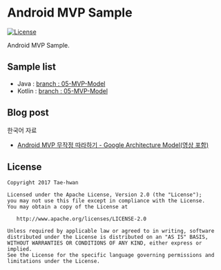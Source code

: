 # Android MVP Sample

[![License](https://img.shields.io/hexpm/l/plug.svg)]()

Android MVP Sample.

## Sample list

- Java : [branch : 05-MVP-Model](https://github.com/taehwandev/AndroidMVPSample/tree/05-MVP-Model/app_java)
- Kotlin : [branch : 05-MVP-Model](https://github.com/taehwandev/AndroidMVPSample/tree/05-MVP-Model/app_kotlin)

## Blog post

한국어 자료
- [Android MVP 무작정 따라하기 - Google Architecture Model(영상 포함)](http://thdev.tech/androiddev/2017/01/29/Android-MVP-Google-Architecture-Model.html)

## License

```
Copyright 2017 Tae-hwan

Licensed under the Apache License, Version 2.0 (the "License");
you may not use this file except in compliance with the License.
You may obtain a copy of the License at

   http://www.apache.org/licenses/LICENSE-2.0

Unless required by applicable law or agreed to in writing, software
distributed under the License is distributed on an "AS IS" BASIS,
WITHOUT WARRANTIES OR CONDITIONS OF ANY KIND, either express or implied.
See the License for the specific language governing permissions and
limitations under the License.
```
